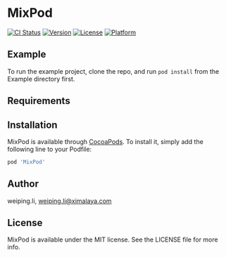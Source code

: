 # MixPod

[![CI Status](https://img.shields.io/travis/weiping.li/MixPod.svg?style=flat)](https://travis-ci.org/weiping.li/MixPod)
[![Version](https://img.shields.io/cocoapods/v/MixPod.svg?style=flat)](https://cocoapods.org/pods/MixPod)
[![License](https://img.shields.io/cocoapods/l/MixPod.svg?style=flat)](https://cocoapods.org/pods/MixPod)
[![Platform](https://img.shields.io/cocoapods/p/MixPod.svg?style=flat)](https://cocoapods.org/pods/MixPod)

## Example

To run the example project, clone the repo, and run `pod install` from the Example directory first.

## Requirements

## Installation

MixPod is available through [CocoaPods](https://cocoapods.org). To install
it, simply add the following line to your Podfile:

```ruby
pod 'MixPod'
```

## Author

weiping.li, weiping.li@ximalaya.com

## License

MixPod is available under the MIT license. See the LICENSE file for more info.
